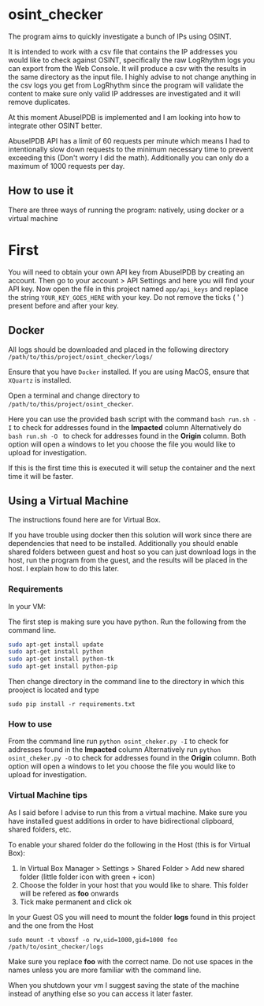 # osint_checker

The program aims to quickly investigate a bunch of IPs using OSINT.

It is intended to work with a csv file that contains the IP addresses you would like to check against OSINT, specifically the raw LogRhythm logs you can export from the Web Console. It will produce a csv with the results in the same directory as the input file. I highly advise to not change anything in the csv logs you get from LogRhythm since the program will validate the content to make sure only valid IP addresses are investigated and it will remove duplicates.

At this moment AbuseIPDB is implemented and I am looking into how to integrate other OSINT better.

AbuseIPDB API has a limit of 60 requests per minute which means I had to intentionally slow down requests to the minimum necessary time to prevent exceeding this (Don't worry I did the math). Additionally you can only do a maximum of 1000 requests per day.

## How to use it

There are three ways of running the program: natively, using docker or a virtual machine

# First

You will need to obtain your own API key from AbuseIPDB by creating an account. Then go to your account > API Settings and here you will find your API key. Now open the file in this project named `app/api_keys` and replace the string `YOUR_KEY_GOES_HERE` with your key. Do not remove the ticks ( ' ) present before and after your key.

## Docker

All logs should be downloaded and placed in the following directory `/path/to/this/project/osint_checker/logs/`

Ensure that you have `Docker` installed. If you are using MacOS, ensure that `XQuartz` is installed.

Open a terminal and change directory to `/path/to/this/project/osint_checker`.

Here you can use the provided bash script with the command `bash run.sh -I` to check for addresses found in the **Impacted** column
Alternatively do `bash run.sh -O ` to check for addresses found in the **Origin** column. Both option will open a windows to let you choose the file you would like to upload for investigation.

If this is the first time this is executed it will setup the container and the next time it will be faster.

## Using a Virtual Machine

The instructions found here are for Virtual Box.

If you have trouble using docker then this solution will work since there are dependencies that need to be installed. Additionally you should enable shared folders between guest and host so you can just download logs in the host, run the program from the guest, and the results will be placed in the host. I explain how to do this later.

### Requirements

In your VM:

The first step is making sure you have python. Run the following from the command line.

```bash
sudo apt-get install update
sudo apt-get install python
sudo apt-get install python-tk
sudo apt-get install python-pip
```

 Then change directory in the command line to the directory in which this prooject is located and type

 ```
 sudo pip install -r requirements.txt
 ```



 ### How to use

 From the command line run `python osint_cheker.py -I` to check for addresses found in the **Impacted** column
 Alternatively run `python osint_cheker.py -O` to check for addresses found in the **Origin** column. Both option will open a windows to let you choose the file you would like to upload for investigation.

 ### Virtual Machine tips

 As I said before I advise to run this from a virtual machine. Make sure you have installed guest additions in order to have bidirectional clipboard, shared folders, etc.

 To enable your shared folder do the following in the Host (this is for Virtual Box):

 1. In Virtual Box Manager > Settings > Shared Folder > Add new shared folder (little folder icon with green + icon)
 2. Choose the folder in your host that you would like to share. This folder will be refered as **foo** onwards
 3. Tick make permanent and click ok

 In your Guest OS you will need to mount the folder **logs** found in this project and the one from the Host

`sudo mount -t vboxsf -o rw,uid=1000,gid=1000 foo /path/to/osint_checker/logs`

 Make sure you replace **foo**  with the correct name. Do not use spaces in the names unless you are more familiar with the command line.

 When you shutdown your vm I suggest saving the state of the machine instead of anything else so you can access it later faster.
